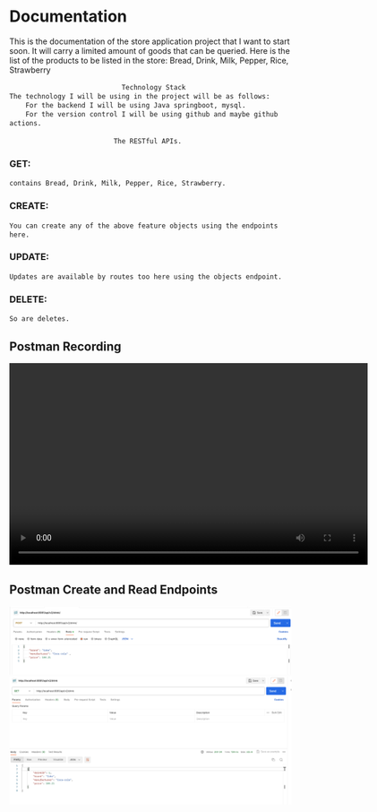 # Documentation

This is the documentation of the store application project that I want to start soon. It will
carry a limited amount of goods that can be queried.
Here is the list of the products to be listed in the store: Bread, Drink, Milk, Pepper, Rice, Strawberry

                                Technology Stack 
    The technology I will be using in the project will be as follows:
        For the backend I will be using Java springboot, mysql.
        For the version control I will be using github and maybe github actions.

                              The RESTful APIs.
### GET:
    contains Bread, Drink, Milk, Pepper, Rice, Strawberry.

### CREATE: 
    You can create any of the above feature objects using the endpoints here.
### UPDATE:
    Updates are available by routes too here using the objects endpoint.
### DELETE:
    So are deletes.

## Postman Recording
<video width="640" height="360" controls>
  <source src="/image/EndpointTesting.mp4" type="video/mp4">
  Your browser does not support the video tag.
</video>

## Postman Create and Read Endpoints
![create](image/Drink-post.png)
![!read](image/Drink-get.png)
